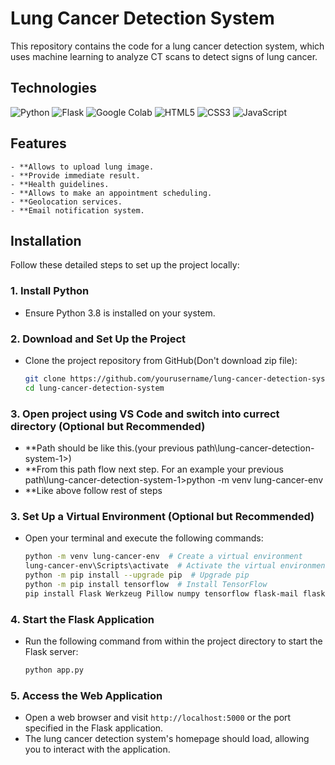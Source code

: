 # Lung Cancer Detection System

This repository contains the code for a lung cancer detection system, which uses machine learning to analyze CT scans to detect signs of lung cancer. 

## Technologies

![Python](https://img.shields.io/badge/Python-3776AB?style=for-the-badge&logo=python&logoColor=white)
![Flask](https://img.shields.io/badge/Flask-000000?style=for-the-badge&logo=flask&logoColor=white)
![Google Colab](https://img.shields.io/badge/Colab-F9AB00?style=for-the-badge&logo=googlecolab&color=525252)
![HTML5](https://img.shields.io/badge/HTML5-E34F26?style=for-the-badge&logo=html5&logoColor=white)
![CSS3](https://img.shields.io/badge/CSS3-1572B6?style=for-the-badge&logo=css3&logoColor=white)
![JavaScript](https://img.shields.io/badge/JavaScript-F7DF1E?style=for-the-badge&logo=javascript&logoColor=black)

## Features

 	- **Allows to upload lung image.
 	- **Provide immediate result.
 	- **Health guidelines.
 	- **Allows to make an appointment scheduling.
 	- **Geolocation services.
 	- **Email notification system.


## Installation

Follow these detailed steps to set up the project locally:

### 1. Install Python
   - Ensure Python 3.8 is installed on your system.

### 2. Download and Set Up the Project
   - Clone the project repository from GitHub(Don't download zip file):
     ```bash
     git clone https://github.com/yourusername/lung-cancer-detection-system.git
     cd lung-cancer-detection-system
     ```
### 3. Open project using VS Code and switch into currect directory (Optional but Recommended)
- **Path should be like this.(your previous path\lung-cancer-detection-system-1>)
- **From this path flow next step. For an example your previous path\lung-cancer-detection-system-1>python -m venv lung-cancer-env
- **Like above follow rest of steps

### 3. Set Up a Virtual Environment (Optional but Recommended)
   - Open your terminal and execute the following commands:
     ```bash
     python -m venv lung-cancer-env  # Create a virtual environment
     lung-cancer-env\Scripts\activate  # Activate the virtual environment on Windows
     python -m pip install --upgrade pip  # Upgrade pip
     python -m pip install tensorflow  # Install TensorFlow
     pip install Flask Werkzeug Pillow numpy tensorflow flask-mail flask-pymongo  # Install required libraries
     ```

### 4. Start the Flask Application
   - Run the following command from within the project directory to start the Flask server:
     ```bash
     python app.py
     ```

### 5. Access the Web Application
   - Open a web browser and visit `http://localhost:5000` or the port specified in the Flask application.
   - The lung cancer detection system's homepage should load, allowing you to interact with the application.


